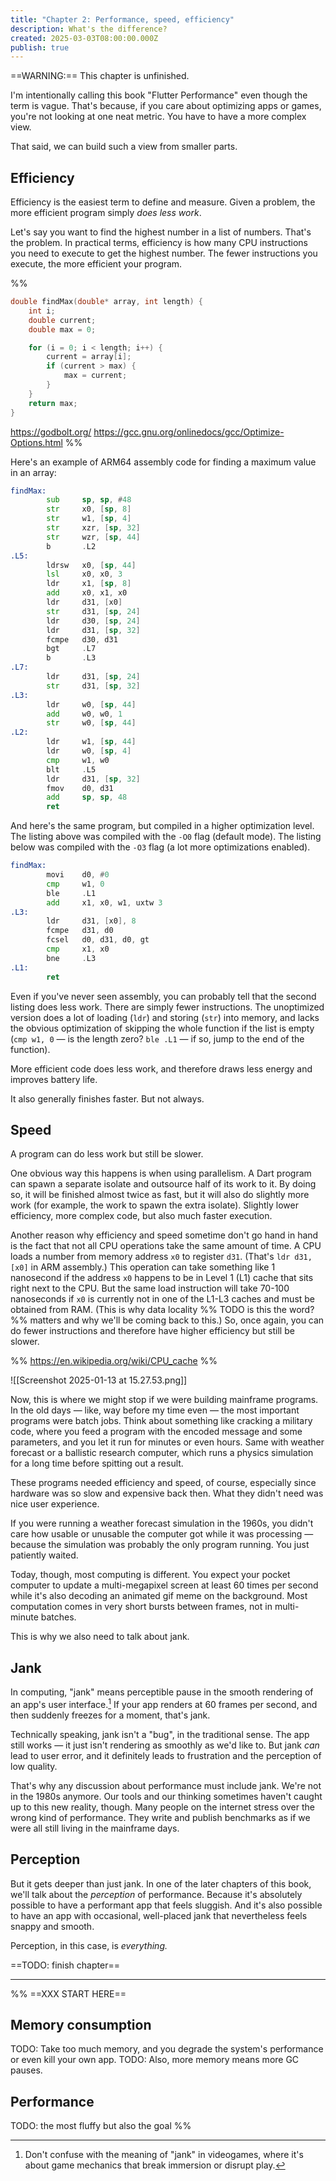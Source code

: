 ```yaml
---
title: "Chapter 2: Performance, speed, efficiency"
description: What's the difference?
created: 2025-03-03T08:00:00.000Z
publish: true
---
```


==WARNING:== This chapter is unfinished.

I'm intentionally calling this book "Flutter Performance" even though the term is vague. That's because, if you care about optimizing apps or games, you're not looking at one neat metric. You have to have a more complex view.

That said, we can build such a view from smaller parts.

## Efficiency

Efficiency is the easiest term to define and measure. Given a problem, the more efficient program simply *does less work*.

Let's say you want to find the highest number in a list of numbers. That's the problem. In practical terms, efficiency is how many CPU instructions you need to execute to get the highest number. The fewer instructions you execute, the more efficient your program.

%%
```c
double findMax(double* array, int length) {
    int i;
    double current;
    double max = 0;

    for (i = 0; i < length; i++) {
        current = array[i];
        if (current > max) {
            max = current;
        }
    }
    return max;
}
```
https://godbolt.org/
https://gcc.gnu.org/onlinedocs/gcc/Optimize-Options.html
%%

Here's an example of ARM64 assembly code for finding a maximum value in an array:

```asm
findMax:
        sub     sp, sp, #48
        str     x0, [sp, 8]
        str     w1, [sp, 4]
        str     xzr, [sp, 32]
        str     wzr, [sp, 44]
        b       .L2
.L5:
        ldrsw   x0, [sp, 44]
        lsl     x0, x0, 3
        ldr     x1, [sp, 8]
        add     x0, x1, x0
        ldr     d31, [x0]
        str     d31, [sp, 24]
        ldr     d30, [sp, 24]
        ldr     d31, [sp, 32]
        fcmpe   d30, d31
        bgt     .L7
        b       .L3
.L7:
        ldr     d31, [sp, 24]
        str     d31, [sp, 32]
.L3:
        ldr     w0, [sp, 44]
        add     w0, w0, 1
        str     w0, [sp, 44]
.L2:
        ldr     w1, [sp, 44]
        ldr     w0, [sp, 4]
        cmp     w1, w0
        blt     .L5
        ldr     d31, [sp, 32]
        fmov    d0, d31
        add     sp, sp, 48
        ret
```

And here's the same program, but compiled in a higher optimization level. The listing above was compiled with the `-O0` flag (default mode). The listing below was compiled with the `-O3` flag (a lot more optimizations enabled).

```asm
findMax:
        movi    d0, #0
        cmp     w1, 0
        ble     .L1
        add     x1, x0, w1, uxtw 3
.L3:
        ldr     d31, [x0], 8
        fcmpe   d31, d0
        fcsel   d0, d31, d0, gt
        cmp     x1, x0
        bne     .L3
.L1:
        ret
```

Even if you've never seen assembly, you can probably tell that the second listing does less work. There are simply fewer instructions. The unoptimized version does a lot of loading (`ldr`) and storing (`str`) into memory, and lacks the obvious optimization of skipping the whole function if the list is empty (`cmp w1, 0` — is the length zero? `ble .L1` — if so, jump to the end of the function). 

More efficient code does less work, and therefore draws less energy and improves battery life. 

It also generally finishes faster. But not always.

## Speed

A program can do less work but still be slower.

One obvious way this happens is when using parallelism. A Dart program can spawn a separate isolate and outsource half of its work to it. By doing so, it will be finished almost twice as fast, but it will also do slightly more work (for example, the work to spawn the extra isolate). Slightly lower efficiency, more complex code, but also much faster execution.

Another reason why efficiency and speed sometime don't go hand in hand is the fact that not all CPU operations take the same amount of time. A CPU loads a number from memory address `x0` to register `d31`. (That's `ldr d31, [x0]` in ARM assembly.) This operation can take something like 1 nanosecond if the address `x0` happens to be in Level 1 (L1) cache that sits right next to the CPU. But the same load instruction will take 70-100 nanoseconds if `x0` is currently not in one of the L1-L3 caches and must be obtained from RAM. (This is why data locality %% TODO is this the word? %% matters and why we'll be coming back to this.) So, once again, you can do fewer instructions and therefore have higher efficiency but still be slower. 

%% https://en.wikipedia.org/wiki/CPU_cache %%

![[Screenshot 2025-01-13 at 15.27.53.png]]
  
Now, this is where we might stop if we were building mainframe programs. In the old days — like, way before my time even — the most important programs were batch jobs. Think about something like cracking a military code, where you feed a program with the encoded message and some parameters, and you let it run for minutes or even hours. Same with weather forecast or a ballistic research computer, which runs a physics simulation for a long time before spitting out a result.

These programs needed efficiency and speed, of course, especially since hardware was so slow and expensive back then. What they didn't need was nice user experience.

If you were running a weather forecast simulation in the 1960s, you didn't care how usable or unusable the computer got while it was processing — because the simulation was probably the only program running. You just patiently waited.

Today, though, most computing is different. You expect your pocket computer to update a multi-megapixel screen at least 60 times per second while it's also decoding an animated gif meme on the background. Most computation comes in very short bursts between frames, not in multi-minute batches.

This is why we also need to talk about jank.

## Jank

In computing, "jank" means perceptible pause in the smooth rendering of an app's user interface.[^jank_videogames] If your app renders at 60 frames per second, and then suddenly freezes for a moment, that's jank.

[^jank_videogames]: Don't confuse with the meaning of "jank" in videogames, where it's about game mechanics that break immersion or disrupt play.

Technically speaking, jank isn't a "bug", in the traditional sense. The app still works — it just isn't rendering as smoothly as we'd like to. But jank _can_ lead to user error, and it definitely leads to frustration and the perception of low quality.

That's why any discussion about performance must include jank. We're not in the 1980s anymore. Our tools and our thinking sometimes haven't caught up to this new reality, though. Many people on the internet stress over the wrong kind of performance. They write and publish benchmarks as if we were all still living in the mainframe days.

## Perception

But it gets deeper than just jank. In one of the later chapters of this book, we'll talk about the _perception_ of performance. Because it's absolutely possible to have a performant app that feels sluggish. And it's also possible to have an app with occasional, well-placed jank that nevertheless feels snappy and smooth.

Perception, in this case, is _everything._

==TODO: finish chapter==

---

%% ==XXX START HERE==



## Memory consumption

TODO: Take too much memory, and you degrade the system's performance or even kill your own app.
TODO: Also, more memory means more GC pauses.


## Performance

TODO: the most fluffy but also the goal
 %%